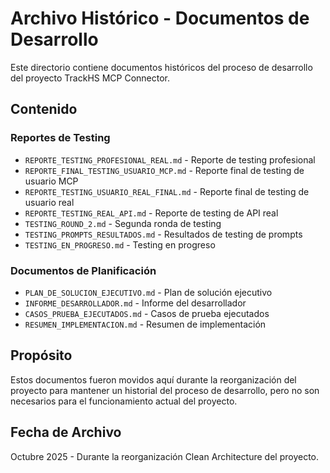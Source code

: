 # Archivo Histórico - Documentos de Desarrollo

Este directorio contiene documentos históricos del proceso de desarrollo del proyecto TrackHS MCP Connector.

## Contenido

### Reportes de Testing
- `REPORTE_TESTING_PROFESIONAL_REAL.md` - Reporte de testing profesional
- `REPORTE_FINAL_TESTING_USUARIO_MCP.md` - Reporte final de testing de usuario MCP
- `REPORTE_TESTING_USUARIO_REAL_FINAL.md` - Reporte final de testing de usuario real
- `REPORTE_TESTING_REAL_API.md` - Reporte de testing de API real
- `TESTING_ROUND_2.md` - Segunda ronda de testing
- `TESTING_PROMPTS_RESULTADOS.md` - Resultados de testing de prompts
- `TESTING_EN_PROGRESO.md` - Testing en progreso

### Documentos de Planificación
- `PLAN_DE_SOLUCION_EJECUTIVO.md` - Plan de solución ejecutivo
- `INFORME_DESARROLLADOR.md` - Informe del desarrollador
- `CASOS_PRUEBA_EJECUTADOS.md` - Casos de prueba ejecutados
- `RESUMEN_IMPLEMENTACION.md` - Resumen de implementación

## Propósito

Estos documentos fueron movidos aquí durante la reorganización del proyecto para mantener un historial del proceso de desarrollo, pero no son necesarios para el funcionamiento actual del proyecto.

## Fecha de Archivo

Octubre 2025 - Durante la reorganización Clean Architecture del proyecto.
